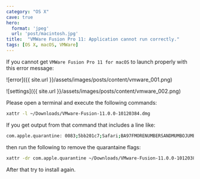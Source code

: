```yaml
---
category: "OS X"
cave: true
hero:
  format: 'jpeg'
  url: 'post/macintosh.jpg'
title:  "VMWare Fusion Pro 11: Application cannot run correctly."
tags: [OS X, macOS, VMWare]
---
```

If you cannot get `VMWare Fusion Pro 11 for macOS` to launch properly with this error message:

![error]({{ site.url }}/assets/images/posts/content/vmware_001.png)

![settings]({{ site.url }}/assets/images/posts/content/vmware_002.png)

Please open a terminal and execute the following commands:

```sh
xattr -l ~/Downloads/VMware-Fusion-11.0.0-10120384.dmg
```

If you get output from that command that includes a line like:

```sh
com.apple.quarantine: 0083;5bb201c7;Safari;BA97FMORENUMBERSANDMUMBOJUMBO
```

then run the following to remove the quarantaine flags:

```sh
xattr -dr com.apple.quarantine ~/Downloads/VMware-Fusion-11.0.0-10120384.dmg
```

After that try to install again.
